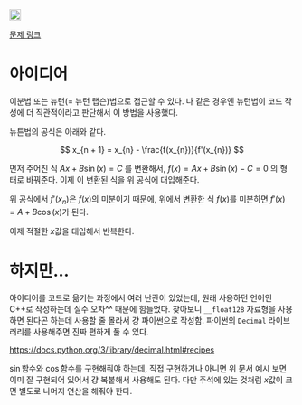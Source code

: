 <img src="https://static.solved.ac/tier_small/21.svg" width="20px">

[문제 링크](https://www.acmicpc.net/problem/13705)


# 아이디어

이분법 또는 뉴턴(= 뉴턴 랩슨)법으로 접근할 수 있다. 나 같은 경우엔 뉴턴법이 코드 작성에 더 직관적이라고 판단해서 이 방법을 사용했다.

뉴튼법의 공식은 아래와 같다.

$$
x_{n + 1} = x_{n} - \frac{f(x_{n})}{f'(x_{n})}
$$

먼저 주어진 식 $Ax + B\sin(x) = C$ 를 변환해서, $f(x) = Ax + B\sin(x) - C = 0$ 의 형태로 바꿔준다. 이제 이 변환된 식을 위 공식에 대입해준다.

위 공식에서 $f'(x_n)$은 $f(x)$의 미분이기 때문에, 위에서 변환한 식 $f(x)$를 미분하면 $f'(x) = A + B\cos(x)$가 된다.

이제 적절한 $x$값을 대입해서 반복한다.

# 하지만…

아이디어를 코드로 옮기는 과정에서 여러 난관이 있었는데, 원래 사용하던 언어인 C++로 작성하는데 실수 오차^^ 때문에 힘들었다. 
찾아보니 `__float128` 자료형을 사용하면 된다곤 하는데 사용할 줄 몰라서 걍 파이썬으로 작성함.
파이썬의 `Decimal` 라이브러리를 사용해주면 진짜 편하게 풀 수 있다.

https://docs.python.org/3/library/decimal.html#recipes

$\sin$함수와 $\cos$함수를 구현해줘야 하는데, 직접 구현하거나 아니면 위 문서 예시 보면 이미 잘 구현되어 있어서 걍 복붙해서 사용해도 된다. 다만 주석에 있는 것처럼 $x$값이 크면 별도로 나머지 연산을 해줘야 한다.

